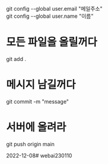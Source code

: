 git config --global user.email "메일주소"<br>
git config --global user.name "이름"

# 모든 파일을 올릴꺼다
git add . 
# 메시지 남길꺼다
git commit -m "message"
# 서버에 올려라
git push origin main

2022-12-08# webai230110
